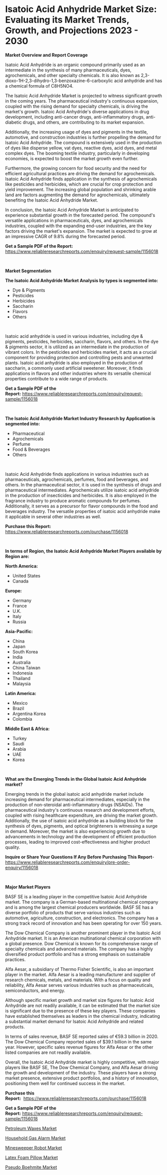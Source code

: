 <p><h1>Isatoic Acid Anhydride Market Size: Evaluating its Market Trends, Growth, and Projections 2023 - 2030</h1></p><p><strong>Market Overview and Report Coverage</strong></p>
<p><p>Isatoic Acid Anhydride is an organic compound primarily used as an intermediate in the synthesis of many pharmaceuticals, dyes, agrochemicals, and other specialty chemicals. It is also known as 2,3-dioxo-1H-2,3-dihydro-1,3-benzoxazine-6-carboxylic acid anhydride and has a chemical formula of C8H5NO4.</p><p>The Isatoic Acid Anhydride Market is projected to witness significant growth in the coming years. The pharmaceutical industry's continuous expansion, coupled with the rising demand for specialty chemicals, is driving the market's growth. Isatoic Acid Anhydride's diverse applications in drug development, including anti-cancer drugs, anti-inflammatory drugs, anti-diabetic drugs, and others, are contributing to its market expansion.</p><p>Additionally, the increasing usage of dyes and pigments in the textile, automotive, and construction industries is further propelling the demand for Isatoic Acid Anhydride. The compound is extensively used in the production of dyes like disperse yellow, vat dyes, reactive dyes, acid dyes, and metal complex dyes. The booming textile industry, particularly in developing economies, is expected to boost the market growth even further.</p><p>Furthermore, the growing concern for food security and the need for efficient agricultural practices are driving the demand for agrochemicals. Isatoic Acid Anhydride finds application in the synthesis of agrochemicals like pesticides and herbicides, which are crucial for crop protection and yield improvement. The increasing global population and shrinking arable land are factors augmenting the demand for agrochemicals, ultimately benefiting the Isatoic Acid Anhydride Market.</p><p>In conclusion, the Isatoic Acid Anhydride Market is anticipated to experience substantial growth in the forecasted period. The compound's versatile applications in pharmaceuticals, dyes, and agrochemicals industries, coupled with the expanding end-user industries, are the key factors driving the market's expansion. The market is expected to grow at an impressive CAGR of 9.8% during the forecasted period.</p></p>
<p><strong>Get a Sample PDF of the Report:</strong> <a href="https://www.reliableresearchreports.com/enquiry/request-sample/1156018">https://www.reliableresearchreports.com/enquiry/request-sample/1156018</a></p>
<p>&nbsp;</p>
<p><strong>Market Segmentation</strong></p>
<p><strong>The Isatoic Acid Anhydride Market Analysis by types is segmented into:</strong></p>
<p><ul><li>Dye & Pigments</li><li>Pesticides</li><li>Herbicides</li><li>Saccharin</li><li>Flavors</li><li>Others</li></ul></p>
<p>&nbsp;</p>
<p><p>Isatoic acid anhydride is used in various industries, including dye & pigments, pesticides, herbicides, saccharin, flavors, and others. In the dye & pigments sector, it is utilized as an intermediate in the production of vibrant colors. In the pesticides and herbicides market, it acts as a crucial component for providing protection and controlling pests and unwanted plants. Isatoic acid anhydride is also employed in the production of saccharin, a commonly used artificial sweetener. Moreover, it finds applications in flavors and other industries where its versatile chemical properties contribute to a wide range of products.</p></p>
<p><strong>Get a Sample PDF of the Report:</strong>&nbsp;<a href="https://www.reliableresearchreports.com/enquiry/request-sample/1156018">https://www.reliableresearchreports.com/enquiry/request-sample/1156018</a></p>
<p>&nbsp;</p>
<p><strong>The Isatoic Acid Anhydride Market Industry Research by Application is segmented into:</strong></p>
<p><ul><li>Pharmaceutical</li><li>Agrochemicals</li><li>Perfume</li><li>Food & Beverages</li><li>Others</li></ul></p>
<p>&nbsp;</p>
<p><p>Isatoic Acid Anhydride finds applications in various industries such as pharmaceuticals, agrochemicals, perfumes, food and beverages, and others. In the pharmaceutical sector, it is used in the synthesis of drugs and pharmaceutical intermediates. Agrochemicals utilize isatoic acid anhydride in the production of insecticides and herbicides. It is also employed in the fragrance industry to produce aromatic compounds for perfumes. Additionally, it serves as a precursor for flavor compounds in the food and beverages industry. The versatile properties of isatoic acid anhydride make it applicable in several other industries as well.</p></p>
<p><strong>Purchase this Report:</strong>&nbsp; <a href="https://www.reliableresearchreports.com/purchase/1156018">https://www.reliableresearchreports.com/purchase/1156018</a></p>
<p>&nbsp;</p>
<p><strong>In terms of Region, the Isatoic Acid Anhydride Market Players available by Region are:</strong></p>
<p>
    <p> <strong> North America: </strong>
        <ul>
            <li>United States</li>
            <li>Canada</li>
        </ul>
        </p> 
    <p> <strong> Europe: </strong>
        <ul>
            <li>Germany</li>
            <li>France</li>
            <li>U.K.</li>
            <li>Italy</li>
            <li>Russia</li>
        </ul>
        </p> 
    <p> <strong> Asia-Pacific: </strong>
        <ul>
            <li>China</li>
            <li>Japan</li>
            <li>South Korea</li>
            <li>India</li>
            <li>Australia</li>
            <li>China Taiwan</li>
            <li>Indonesia</li>
            <li>Thailand</li>
            <li>Malaysia</li>
        </ul>
        </p> 
    <p> <strong> Latin America: </strong>
        <ul>
            <li>Mexico</li>
            <li>Brazil</li>
            <li>Argentina Korea</li>
            <li>Colombia</li>
        </ul>
        </p> 
    <p> <strong> Middle East & Africa: </strong>
        <ul>
            <li>Turkey</li>
            <li>Saudi</li>
            <li>Arabia</li>
            <li>UAE</li>
            <li>Korea</li>
        </ul>
    </p>
    </p>
<p>&nbsp;</p>
<p><strong>What are the Emerging Trends in the Global Isatoic Acid Anhydride market?</strong></p>
<p><p>Emerging trends in the global isatoic acid anhydride market include increasing demand for pharmaceutical intermediates, especially in the production of non-steroidal anti-inflammatory drugs (NSAIDs). The pharmaceutical industry's continuous research and development efforts, coupled with rising healthcare expenditure, are driving the market growth. Additionally, the use of isatoic acid anhydride as a building block for the synthesis of dyes, pigments, and optical brighteners is witnessing a surge in demand. Moreover, the market is also experiencing growth due to advancements in technology and the development of efficient production processes, leading to improved cost-effectiveness and higher product quality.</p></p>
<p><strong>Inquire or Share Your Questions If Any Before Purchasing This Report</strong>- <a href="https://www.reliableresearchreports.com/enquiry/pre-order-enquiry/1156018">https://www.reliableresearchreports.com/enquiry/pre-order-enquiry/1156018</a></p>
<p>&nbsp;</p>
<p><strong>Major Market Players</strong></p>
<p><p>BASF SE is a leading player in the competitive Isatoic Acid Anhydride market. The company is a German-based multinational chemical company and is among the largest chemical producers worldwide. BASF SE has a diverse portfolio of products that serve various industries such as automotive, agriculture, construction, and electronics. The company has a strong track record of innovation and has been operating for over 150 years.</p><p>The Dow Chemical Company is another prominent player in the Isatoic Acid Anhydride market. It is an American multinational chemical corporation with a global presence. Dow Chemical is known for its comprehensive range of specialty chemicals and advanced materials. The company has a highly diversified product portfolio and has a strong emphasis on sustainable practices.</p><p>Alfa Aesar, a subsidiary of Thermo Fisher Scientific, is also an important player in the market. Alfa Aesar is a leading manufacturer and supplier of research chemicals, metals, and materials. With a focus on quality and reliability, Alfa Aesar serves various industries such as pharmaceuticals, semiconductors, and energy.</p><p>Although specific market growth and market size figures for Isatoic Acid Anhydride are not readily available, it can be estimated that the market size is significant due to the presence of these key players. These companies have established themselves as leaders in the chemical industry, indicating a substantial market demand for Isatoic Acid Anhydride and related products.</p><p>In terms of sales revenue, BASF SE reported sales of €59.3 billion in 2020. The Dow Chemical Company reported sales of $39.1 billion in the same year. However, specific sales revenue figures for Alfa Aesar or the other listed companies are not readily available.</p><p>Overall, the Isatoic Acid Anhydride market is highly competitive, with major players like BASF SE, The Dow Chemical Company, and Alfa Aesar driving the growth and development of the industry. These players have a strong market presence, extensive product portfolios, and a history of innovation, positioning them well for continued success in the market.</p></p>
<p><strong>Purchase this Report:</strong>&nbsp;&nbsp;<a href="https://www.reliableresearchreports.com/purchase/1156018">https://www.reliableresearchreports.com/purchase/1156018</a></p>
<p></p>
<p><strong>Get a Sample PDF of the Report:</strong>&nbsp;<a href="https://www.reliableresearchreports.com/enquiry/request-sample/1156018">https://www.reliableresearchreports.com/enquiry/request-sample/1156018</a></p>
<p><p><a href="https://github.com/abbypearson7765/Market-Research-Report-List-1/blob/main/petroleum-waxes-market.md">Petroleum Waxes Market</a></p><p><a href="https://medium.com/@robbleannon/household-gas-alarm-market-outlook-industry-overview-and-forecast-2023-to-2030-0b57166b75b4">Household Gas Alarm Market</a></p><p><a href="https://medium.com/@russpollich/minesweeper-robot-market-size-cagr-trends-2024-2030-b0fcf83fd46c">Minesweeper Robot Market</a></p><p><a href="https://medium.com/@caylawisoky8698/latex-foam-pillow-market-research-report-its-history-and-forecast-2023-to-2030-4e94e4bcc9dc">Latex Foam Pillow Market</a></p><p><a href="https://github.com/grishafomin4852/Market-Research-Report-List-1/blob/main/pseudo-boehmite-market.md">Pseudo Boehmite Market</a></p></p>